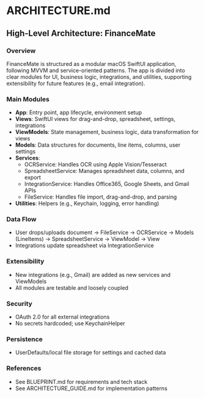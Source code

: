 # ARCHITECTURE.md

## High-Level Architecture: FinanceMate

### Overview
FinanceMate is structured as a modular macOS SwiftUI application, following MVVM and service-oriented patterns. The app is divided into clear modules for UI, business logic, integrations, and utilities, supporting extensibility for future features (e.g., email integration).

### Main Modules
- **App**: Entry point, app lifecycle, environment setup
- **Views**: SwiftUI views for drag-and-drop, spreadsheet, settings, integrations
- **ViewModels**: State management, business logic, data transformation for views
- **Models**: Data structures for documents, line items, columns, user settings
- **Services**:
  - OCRService: Handles OCR using Apple Vision/Tesseract
  - SpreadsheetService: Manages spreadsheet data, columns, and export
  - IntegrationService: Handles Office365, Google Sheets, and Gmail APIs
  - FileService: Handles file import, drag-and-drop, and parsing
- **Utilities**: Helpers (e.g., Keychain, logging, error handling)

### Data Flow
- User drops/uploads document → FileService → OCRService → Models (LineItems) → SpreadsheetService → ViewModel → View
- Integrations update spreadsheet via IntegrationService

### Extensibility
- New integrations (e.g., Gmail) are added as new services and ViewModels
- All modules are testable and loosely coupled

### Security
- OAuth 2.0 for all external integrations
- No secrets hardcoded; use KeychainHelper

### Persistence
- UserDefaults/local file storage for settings and cached data

### References
- See BLUEPRINT.md for requirements and tech stack
- See ARCHITECTURE_GUIDE.md for implementation patterns 